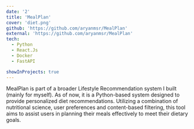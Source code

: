 ```yaml
---
date: '2'
title: 'MealPlan'
cover: 'diet.png'
github: 'https://github.com/aryanmsr/MealPlan'
external: 'https://github.com/aryanmsr/MealPlan'
tech:
  - Python
  - React.Js 
  - Docker
  - FastAPI

showInProjects: true
---
```


MealPlan is part of a broader Lifestyle Recommendation system I built (mainly for myself). As of now, it is a Python-based system designed to provide personalized diet recommendations. Utilizing a combination of nutritional science, user preferences and content-based filtering, this tool aims to assist users in planning their meals effectively to meet their dietary goals.
